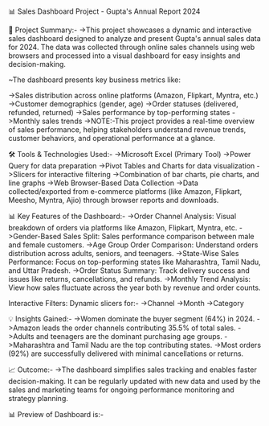 📊 Sales Dashboard Project - Gupta's Annual Report 2024

📄 Project Summary:-
->This project showcases a dynamic and interactive sales dashboard designed to analyze and present Gupta's annual sales data for 2024. The data was collected through online sales channels using web browsers and processed into a visual dashboard for easy insights and decision-making.

~The dashboard presents key business metrics like:

  ->Sales distribution across online platforms (Amazon, Flipkart, Myntra, etc.)
  ->Customer demographics (gender, age)
  ->Order statuses (delivered, refunded, returned)
  ->Sales performance by top-performing states
  ->Monthly sales trends
  ->NOTE:-This project provides a real-time overview of sales performance, helping stakeholders understand revenue trends, customer behaviors, and operational performance at a glance.

🛠️ Tools & Technologies Used:-
->Microsoft Excel (Primary Tool)
->Power Query for data preparation
->Pivot Tables and Charts for data visualization
->Slicers for interactive filtering
->Combination of bar charts, pie charts, and line graphs
->Web Browser-Based Data Collection
->Data collected/exported from e-commerce platforms (like Amazon, Flipkart, Meesho, Myntra, Ajio) through browser reports and downloads.

📊 Key Features of the Dashboard:-
->Order Channel Analysis: Visual breakdown of orders via platforms like Amazon, Flipkart, Myntra, etc.
->Gender-Based Sales Split: Sales performance comparison between male and female customers.
->Age Group Order Comparison: Understand orders distribution across adults, seniors, and teenagers.
->State-Wise Sales Performance: Focus on top-performing states like Maharashtra, Tamil Nadu, and Uttar Pradesh.
->Order Status Summary: Track delivery success and issues like returns, cancellations, and refunds.
->Monthly Trend Analysis: View how sales fluctuate across the year both by revenue and order counts.

Interactive Filters: Dynamic slicers for:-
->Channel
->Month
->Category

💡 Insights Gained:-
->Women dominate the buyer segment (64%) in 2024.
->Amazon leads the order channels contributing 35.5% of total sales.
->Adults and teenagers are the dominant purchasing age groups.
->Maharashtra and Tamil Nadu are the top contributing states.
->Most orders (92%) are successfully delivered with minimal cancellations or returns.

📈 Outcome:-
->The dashboard simplifies sales tracking and enables faster decision-making. It can be regularly updated with new data and used by the sales and marketing teams for ongoing performance monitoring and strategy planning.

📊 Preview of Dashboard is:-

